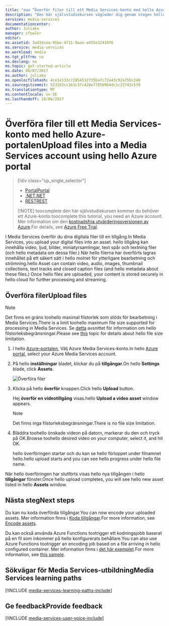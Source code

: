 ```yaml
---
title: "aaa ”Överför filer till ett Media Services-konto med hello Azure-portalen | Microsoft Docs ”"
description: "Den här självstudiekursen vägleder dig genom stegen hello laddar upp filer till ett Media Services-konto med hjälp av hello Azure-portalen"
services: media-services
documentationcenter: 
author: Juliako
manager: cfowler
editor: 
ms.assetid: 3ad3dcea-95be-4711-9aae-a455a32434f6
ms.service: media-services
ms.workload: media
ms.tgt_pltfrm: na
ms.devlang: na
ms.topic: get-started-article
ms.date: 08/07/2017
ms.author: juliako
ms.openlocfilehash: 4ce1e133c72854532735ba7c72a43c92a75bc240
ms.sourcegitcommit: 523283cc1b3c37c428e77850964dc1c33742c5f0
ms.translationtype: MT
ms.contentlocale: sv-SE
ms.lasthandoff: 10/06/2017
---
```

# <a name="upload-files-into-a-media-services-account-using-hello-azure-portal"></a><span data-ttu-id="1a33c-103">Överföra filer till ett Media Services-konto med hello Azure-portalen</span><span class="sxs-lookup"><span data-stu-id="1a33c-103">Upload files into a Media Services account using hello Azure portal</span></span>
> [!div class="op_single_selector"]
> * [<span data-ttu-id="1a33c-104">Portal</span><span class="sxs-lookup"><span data-stu-id="1a33c-104">Portal</span></span>](media-services-portal-upload-files.md)
> * [<span data-ttu-id="1a33c-105">.NET</span><span class="sxs-lookup"><span data-stu-id="1a33c-105">.NET</span></span>](media-services-dotnet-upload-files.md)
> * [<span data-ttu-id="1a33c-106">REST</span><span class="sxs-lookup"><span data-stu-id="1a33c-106">REST</span></span>](media-services-rest-upload-files.md)
> 
> [!NOTE]
> <span data-ttu-id="1a33c-107">toocomplete den här självstudiekursen kommer du behöver ett Azure-konto.</span><span class="sxs-lookup"><span data-stu-id="1a33c-107">toocomplete this tutorial, you need an Azure account.</span></span> <span data-ttu-id="1a33c-108">Mer information om den [kostnadsfria utvärderingsversionen av Azure](https://azure.microsoft.com/pricing/free-trial/).</span><span class="sxs-lookup"><span data-stu-id="1a33c-108">For details, see [Azure Free Trial](https://azure.microsoft.com/pricing/free-trial/).</span></span> 
> 


<span data-ttu-id="1a33c-109">I Media Services överför du dina digitala filer till en tillgång.</span><span class="sxs-lookup"><span data-stu-id="1a33c-109">In Media Services, you upload your digital files into an asset.</span></span> <span data-ttu-id="1a33c-110">hello tillgång kan innehålla video, ljud, bilder, miniatyrsamlingar, text spår och textning filer (och hello metadata om dessa filer.) När hello filerna har överförts lagras innehållet på ett säkert sätt i hello molnet för ytterligare bearbetning och strömning.</span><span class="sxs-lookup"><span data-stu-id="1a33c-110">hello Asset  can contain video, audio, images, thumbnail collections, text tracks and closed caption files (and hello metadata about these files.) Once hello files are uploaded, your content is stored securely in hello cloud for further processing and streaming.</span></span>


## <a name="upload-files"></a><span data-ttu-id="1a33c-111">Överföra filer</span><span class="sxs-lookup"><span data-stu-id="1a33c-111">Upload files</span></span>

>[!NOTE]
><span data-ttu-id="1a33c-112">Det finns en gräns toohello maximal filstorlek som stöds för bearbetning i Media Services.</span><span class="sxs-lookup"><span data-stu-id="1a33c-112">There is a limit toohello maximum file size supported for processing in Media Services.</span></span> <span data-ttu-id="1a33c-113">Se [detta](media-services-quotas-and-limitations.md) avsnittet för information om hello filstorleksbegränsningar.</span><span class="sxs-lookup"><span data-stu-id="1a33c-113">Please see [this](media-services-quotas-and-limitations.md) topic for details about hello file size limitation.</span></span>
>

1. <span data-ttu-id="1a33c-114">I hello [Azure-portalen](https://portal.azure.com/), Välj Azure Media Services-konto.</span><span class="sxs-lookup"><span data-stu-id="1a33c-114">In hello [Azure portal](https://portal.azure.com/), select your Azure Media Services account.</span></span>
2. <span data-ttu-id="1a33c-115">På hello **inställningar** bladet, klickar du på **tillgångar**.</span><span class="sxs-lookup"><span data-stu-id="1a33c-115">On hello **Settings** blade, click **Assets**.</span></span>
   
    ![Överföra filer](./media/media-services-portal-vod-get-started/media-services-upload.png)
3. <span data-ttu-id="1a33c-117">Klicka på hello **överför** knappen.</span><span class="sxs-lookup"><span data-stu-id="1a33c-117">Click hello **Upload** button.</span></span>
   
    <span data-ttu-id="1a33c-118">Hej **överför en videotillgång** visas.</span><span class="sxs-lookup"><span data-stu-id="1a33c-118">hello **Upload a video asset** window appears.</span></span>
   
   > [!NOTE]
   > <span data-ttu-id="1a33c-119">Det finns inga filstorleksbegränsningar.</span><span class="sxs-lookup"><span data-stu-id="1a33c-119">There is no file size limitation.</span></span>
   > 
   > 
4. <span data-ttu-id="1a33c-120">Bläddra toohello önskade videon på datorn, markerar du den och tryck på OK.</span><span class="sxs-lookup"><span data-stu-id="1a33c-120">Browse toohello desired video on your computer, select it, and hit OK.</span></span>  
   
    <span data-ttu-id="1a33c-121">hello överföringen startar och du kan se hello förloppet under filnamnet hello.</span><span class="sxs-lookup"><span data-stu-id="1a33c-121">hello upload starts and you can see hello progress under hello file name.</span></span>  

<span data-ttu-id="1a33c-122">När hello överföringen har slutförts visas hello nya tillgången i hello **tillgångar** fönster.</span><span class="sxs-lookup"><span data-stu-id="1a33c-122">Once hello upload completes, you will see hello new asset listed in hello **Assets** window.</span></span> 

## <a name="next-steps"></a><span data-ttu-id="1a33c-123">Nästa steg</span><span class="sxs-lookup"><span data-stu-id="1a33c-123">Next steps</span></span>
<span data-ttu-id="1a33c-124">Du kan nu koda överförda tillgångar.</span><span class="sxs-lookup"><span data-stu-id="1a33c-124">You can now encode your uploaded assets.</span></span> <span data-ttu-id="1a33c-125">Mer information finns i [Koda tillgångar](media-services-portal-encode.md).</span><span class="sxs-lookup"><span data-stu-id="1a33c-125">For more information, see [Encode assets](media-services-portal-encode.md).</span></span>

<span data-ttu-id="1a33c-126">Du kan också använda Azure Functions tootrigger ett kodningsjobb baserat på en fil som inkommer på hello konfigurerats behållare.</span><span class="sxs-lookup"><span data-stu-id="1a33c-126">You can also use Azure Functions tootrigger an encoding job based on a file arriving in hello configured container.</span></span> <span data-ttu-id="1a33c-127">Mer information finns i [det här exemplet](https://azure.microsoft.com/resources/samples/media-services-dotnet-functions-integration/ ).</span><span class="sxs-lookup"><span data-stu-id="1a33c-127">For more information, see [this sample](https://azure.microsoft.com/resources/samples/media-services-dotnet-functions-integration/ ).</span></span>

## <a name="media-services-learning-paths"></a><span data-ttu-id="1a33c-128">Sökvägar för Media Services-utbildning</span><span class="sxs-lookup"><span data-stu-id="1a33c-128">Media Services learning paths</span></span>
[!INCLUDE [media-services-learning-paths-include](../../includes/media-services-learning-paths-include.md)]

## <a name="provide-feedback"></a><span data-ttu-id="1a33c-129">Ge feedback</span><span class="sxs-lookup"><span data-stu-id="1a33c-129">Provide feedback</span></span>
[!INCLUDE [media-services-user-voice-include](../../includes/media-services-user-voice-include.md)]

